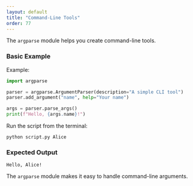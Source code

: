 ```yaml
---
layout: default
title: "Command-Line Tools"
order: 77
---
```


The `argparse` module helps you create command-line tools.

### Basic Example

Example:

```python
import argparse

parser = argparse.ArgumentParser(description="A simple CLI tool")
parser.add_argument("name", help="Your name")

args = parser.parse_args()
print(f"Hello, {args.name}!")
```

Run the script from the terminal:

```plaintext
python script.py Alice
```

### Expected Output

```plaintext
Hello, Alice!
```

The `argparse` module makes it easy to handle command-line arguments.
